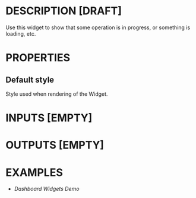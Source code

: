 # DESCRIPTION [DRAFT]

Use this widget to show that some operation is in progress, or something is loading, etc.

# PROPERTIES

## Default style

Style used when rendering of the Widget.

# INPUTS [EMPTY]

# OUTPUTS [EMPTY]

# EXAMPLES

-   _Dashboard Widgets Demo_
